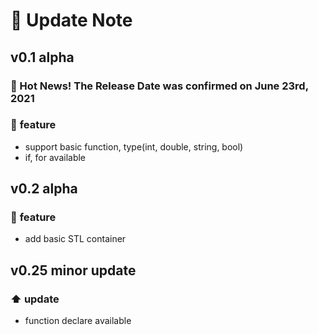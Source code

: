 # :rocket: Update Note
## v0.1 alpha
### :mega: Hot News! The Release Date was confirmed on June 23rd, 2021
### :pencil: **feature**
- support basic function, type(int, double, string, bool)
- if, for available

## v0.2 alpha
### :pencil: **feature**
- add basic STL container

## v0.25 minor update
### :arrow_up: **update**
- function declare available

